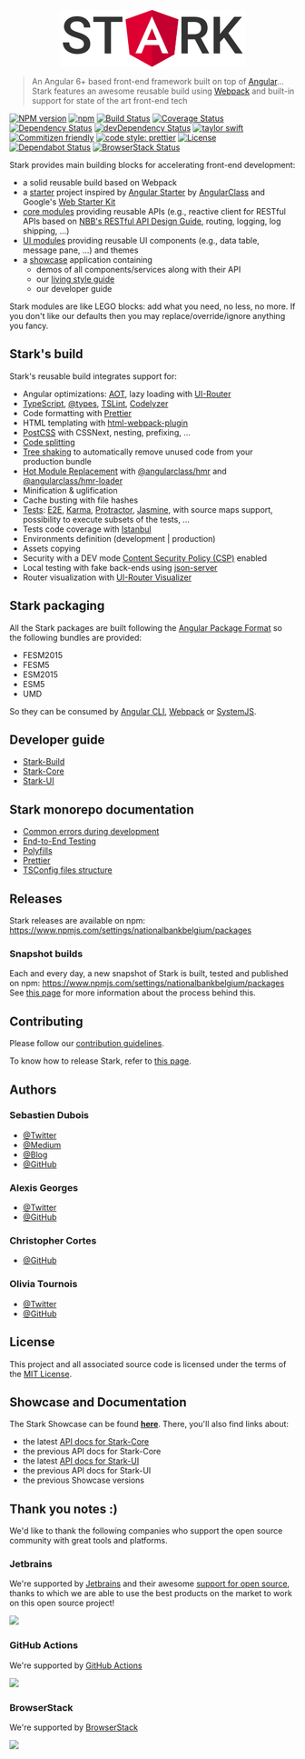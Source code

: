 <p align="center">
	<a href="/packages/stark-core/assets/logo/dark/stark_logo_dark_small.png?raw=true" target="_blank" rel="noopener noreferrer">
		<img src="/packages/stark-core/assets/logo/dark/stark_logo_dark_small.png?raw=true" alt="Stark: a powerful front-end framework" style="max-width:100%;">
	</a>
</p>

> An Angular 6+ based front-end framework built on top of [Angular](https://angular.io)...
> Stark features an awesome reusable build using [Webpack](https://webpack.js.org/) and built-in support for state of the art front-end tech

[![NPM version](https://img.shields.io/npm/v/@nationalbankbelgium/stark-core.svg?logo=npm&logoColor=fff&label=npm+package&color=limegreen)](https://www.npmjs.com/package/@nationalbankbelgium/stark-core)
[![npm](https://img.shields.io/npm/dm/@nationalbankbelgium/stark-core.svg?logo=npm)](https://www.npmjs.com/package/@nationalbankbelgium/stark-core)
[![Build Status](https://github.com/NationalBankBelgium/stark/workflows/build/badge.svg)](https://github.com/NationalBankBelgium/stark/actions?query=workflow%3Abuild)
[![Coverage Status](https://img.shields.io/coveralls/github/NationalBankBelgium/stark/master?logo=coveralls)](https://coveralls.io/github/NationalBankBelgium/stark?branch=master)
[![Dependency Status](https://img.shields.io/david/nationalbankbelgium/stark-core)](https://david-dm.org/NationalBankBelgium/stark-core)
[![devDependency Status](https://img.shields.io/david/dev/nationalbankbelgium/stark-core?label=devDependencies)](https://david-dm.org/NationalBankBelgium/stark-core#info=devDependencies)
[![taylor swift](https://img.shields.io/badge/secured%20by-taylor%20swift-brightgreen.svg)](https://twitter.com/SwiftOnSecurity)
[![Commitizen friendly](https://img.shields.io/badge/commitizen-friendly-brightgreen.svg)](http://commitizen.github.io/cz-cli/)
[![code style: prettier](https://img.shields.io/badge/code_style-prettier-ff69b4.svg?style=flat-square&logo=prettier)](https://github.com/prettier/prettier)
[![License](https://img.shields.io/npm/l/@nationalbankbelgium/stark-core)](LICENSE)
[![Dependabot Status](https://api.dependabot.com/badges/status?host=github&repo=NationalBankBelgium/stark)](https://dependabot.com)
[![BrowserStack Status](https://automate.browserstack.com/badge.svg?badge_key=Tm5SaUZSU2IyN3NRMUJubytEUFdrZUNSRTg1RUhoNjJSbHNFdDJGbUZ0az0tLUtza3NYT3JVdGJoNVJ1Y2Ywa3NUY2c9PQ==--f293e37574a75b6a4f37428b1ff6978c55760aa7)](https://automate.browserstack.com/public-build/Tm5SaUZSU2IyN3NRMUJubytEUFdrZUNSRTg1RUhoNjJSbHNFdDJGbUZ0az0tLUtza3NYT3JVdGJoNVJ1Y2Ywa3NUY2c9PQ==--f293e37574a75b6a4f37428b1ff6978c55760aa7)

Stark provides main building blocks for accelerating front-end development:

- a solid reusable build based on Webpack
- a [starter](/starter) project inspired by [Angular Starter](https://github.com/gdi2290/angular-starter) by [AngularClass](https://angularclass.com) and Google's [Web Starter Kit](https://github.com/google/web-starter-kit)
- [core modules](https://stark.nbb.be/api-docs/stark-core/latest/) providing reusable APIs (e.g., reactive client for RESTful APIs based on [NBB's RESTful API Design Guide](https://github.com/NationalBankBelgium/REST-API-Design-Guide/wiki), routing, logging, log shipping, ...)
- [UI modules](https://stark.nbb.be/api-docs/stark-ui/latest/) providing reusable UI components (e.g., data table, message pane, ...) and themes
- a [showcase](https://stark.nbb.be) application containing
  - demos of all components/services along with their API
  - our [living style guide](https://www.smashingmagazine.com/2016/05/creating-a-living-style-guide-case-study/)
  - our developer guide

Stark modules are like LEGO blocks: add what you need, no less, no more. If you don't like our defaults then you may replace/override/ignore anything you fancy.

## Stark's build

Stark's reusable build integrates support for:

- Angular optimizations: [AOT](https://angular.io/docs/ts/latest/cookbook/aot-compiler.html), lazy loading with [UI-Router](https://github.com/angular-ui/ui-router)
- [TypeScript](https://www.typescriptlang.org/), [@types](https://www.npmjs.com/~types), [TSLint](http://palantir.github.io/tslint/), [Codelyzer](https://github.com/mgechev/codelyzer)
- Code formatting with [Prettier](https://prettier.io/)
- HTML templating with [html-webpack-plugin](https://github.com/jantimon/html-webpack-plugin)
- [PostCSS](http://postcss.org/) with CSSNext, nesting, prefixing, ...
- [Code splitting](https://robertknight.github.io/posts/webpack-dll-plugins/)
- [Tree shaking](https://webpack.js.org/guides/tree-shaking/) to automatically remove unused code from your production bundle
- [Hot Module Replacement](https://webpack.github.io/docs/hot-module-replacement-with-webpack.html) with [@angularclass/hmr](https://github.com/angularclass/angular-hmr) and [@angularclass/hmr-loader](https://github.com/angularclass/angular-hmr-loader)
- Minification & uglification
- Cache busting with file hashes
- [Tests](https://angular.io/docs/ts/latest/guide/testing.html): [E2E](https://angular.github.io/protractor/#/faq#what-s-the-difference-between-karma-and-protractor-when-do-i-use-which-), [Karma](https://karma-runner.github.io/), [Protractor](https://angular.github.io/protractor/), [Jasmine](https://github.com/jasmine/jasmine), with source maps support, possibility to execute subsets of the tests, ...
- Tests code coverage with [Istanbul](https://github.com/gotwarlost/istanbul)
- Environments definition (development | production)
- Assets copying
- Security with a DEV mode [Content Security Policy (CSP)](https://content-security-policy.com/) enabled
- Local testing with fake back-ends using [json-server](https://github.com/typicode/json-server)
- Router visualization with [UI-Router Visualizer](https://github.com/ui-router/visualizer)

## Stark packaging

All the Stark packages are built following the [Angular Package Format](https://docs.google.com/document/d/1CZC2rcpxffTDfRDs6p1cfbmKNLA6x5O-NtkJglDaBVs/preview) so the following bundles are provided:

- FESM2015
- FESM5
- ESM2015
- ESM5
- UMD

So they can be consumed by [Angular CLI](https://github.com/angular/angular-cli), [Webpack](https://github.com/webpack/webpack) or [SystemJS](https://github.com/systemjs/systemjs).

## Developer guide

- [Stark-Build](docs/stark-build/NG_CLI_BUILD_CUSTOMIZATIONS.md)
- [Stark-Core](https://stark.nbb.be/api-docs/stark-core/latest/additional-documentation/getting-started.html)
- [Stark-UI](https://stark.nbb.be/api-docs/stark-ui/latest/additional-documentation/getting-started.html)

## Stark monorepo documentation

- [Common errors during development](docs/COMMON_DEV_ERRORS.md)
- [End-to-End Testing](docs/E2E_TESTING.md)
- [Polyfills](docs/POLYFILLS.md)
- [Prettier](docs/PRETTIER.md)
- [TSConfig files structure](docs/TSCONFIG.md)

## Releases

Stark releases are available on npm: https://www.npmjs.com/settings/nationalbankbelgium/packages

### Snapshot builds

Each and every day, a new snapshot of Stark is built, tested and published on npm: https://www.npmjs.com/settings/nationalbankbelgium/packages
See [this page](/SNAPSHOTS.md) for more information about the process behind this.

## Contributing

Please follow our [contribution guidelines](/CONTRIBUTING.md).

To know how to release Stark, refer to [this page](/RELEASE.md).

## Authors

### Sebastien Dubois

- [@Twitter](https://twitter.com/dSebastien)
- [@Medium](https://medium.com/@dSebastien)
- [@Blog](https://www.dsebastien.net)
- [@GitHub](https://github.com/dSebastien)

### Alexis Georges

- [@Twitter](https://twitter.com/SuperITMan_BE)
- [@GitHub](https://github.com/SuperITMan)

### Christopher Cortes

- [@GitHub](https://github.com/christophercr)

### Olivia Tournois

- [@Twitter](https://twitter.com/mallikki)
- [@GitHub](https://github.com/Mallikki)

## License

This project and all associated source code is licensed under the terms of the [MIT License](/LICENSE).

## Showcase and Documentation

The Stark Showcase can be found **[here](https://stark.nbb.be)**.
There, you'll also find links about:

- the latest [API docs for Stark-Core](https://stark.nbb.be/api-docs/stark-core/latest/)
- the previous API docs for Stark-Core
- the latest [API docs for Stark-UI](https://stark.nbb.be/api-docs/stark-ui/latest/)
- the previous API docs for Stark-UI
- the previous Showcase versions

## Thank you notes :)

We'd like to thank the following companies who support the open source community with great tools and platforms.

### Jetbrains

We're supported by [Jetbrains](https://www.jetbrains.com) and their awesome [support for open source](https://www.jetbrains.com/buy/opensource/), thanks to which we are able to use the best products on the market to work on this open source project!

<a href="https://www.jetbrains.com"><img src="http://www.underconsideration.com/brandnew/archives/jetbrains_logo_detail.jpg" width="144px"></a>

### GitHub Actions

We're supported by [GitHub Actions](https://github.com/features/actions)

<a href="https://github.com/features/actions"><img src="https://github.githubassets.com/images/modules/site/features/actions-icon-actions.svg" width="144px"></a>

### BrowserStack

We're supported by [BrowserStack](https://www.browserstack.com)

<a href="https://www.browserstack.com"><img src="http://www.browserstack.com/images/layout/browserstack-logo-600x315.png" width="144px"></a>

